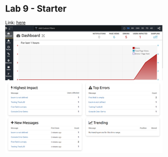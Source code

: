 # Lab 9 - Starter
Link: [here](https://nickehsani.github.io/Lab9_Starter/)
![Image1](TrackJS1.PNG)
![Image2](TrackJS2.PNG)
